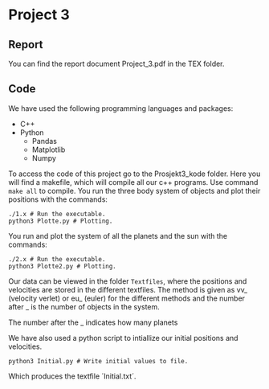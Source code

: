 # Project 3

## Report

You can find the report document Project_3.pdf in the TEX folder.

## Code

We have used the following programming languages and packages: <br />

- C++
- Python
  - Pandas
  - Matplotlib
  - Numpy

To access the code of this project go to the Prosjekt3_kode folder. Here you will find a makefile, which will compile all our c++ programs. Use command `make all` to compile. You run the three body system of objects and plot their positions with the commands:<br />
```terminal
./1.x # Run the executable.
python3 Plotte.py # Plotting.
```

You run and plot the system of all the planets and the sun with the commands: <br />

```terminal
./2.x # Run the executable.
python3 Plotte2.py # Plotting.
```

Our data can be viewed in the folder `Textfiles`, where the positions and velocities are stored in the different textfiles. The method is given as vv_ (velocity verlet) or eu_ (euler) for the different methods and the number after _ is the number of objects in the system.

The number after the _ indicates how many planets 

We have also used a python script to intiallize our initial positions and velocities. 

```terminal
python3 Initial.py # Write initial values to file. 
```

Which produces the textfile ´Initial.txt´.
